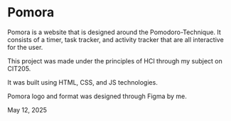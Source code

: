 # Pomora
Pomora is a website that is designed around the Pomodoro-Technique. It consists of a timer, task tracker, and activity tracker that are all interactive for the user.

This project was made under the principles of HCI through my subject on CIT205.

It was built using HTML, CSS, and JS technologies.

Pomora logo and format was designed through Figma by me.

May 12, 2025
